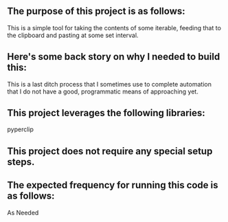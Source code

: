 ## The purpose of this project is as follows:
This is a simple tool for taking the contents of some iterable, feeding that to the clipboard and pasting at some set interval.
## Here's some back story on why I needed to build this:
This is a last ditch process that I sometimes use to complete automation that I do not have a good, programmatic means of approaching yet. 
## This project leverages the following libraries:
pyperclip
## This project does not require any special setup steps.

## The expected frequency for running this code is as follows:
As Needed